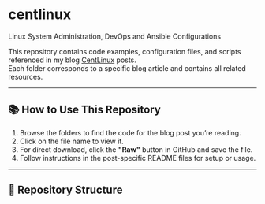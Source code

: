 # centlinux
Linux System Administration, DevOps and Ansible Configurations

This repository contains code examples, configuration files, and scripts referenced in my blog [CentLinux](https://centlinux.com) posts.  
Each folder corresponds to a specific blog article and contains all related resources.

---

## 📚 How to Use This Repository
1. Browse the folders to find the code for the blog post you’re reading.
2. Click on the file name to view it.
3. For direct download, click the **"Raw"** button in GitHub and save the file.
4. Follow instructions in the post-specific README files for setup or usage.

---

## 📂 Repository Structure
